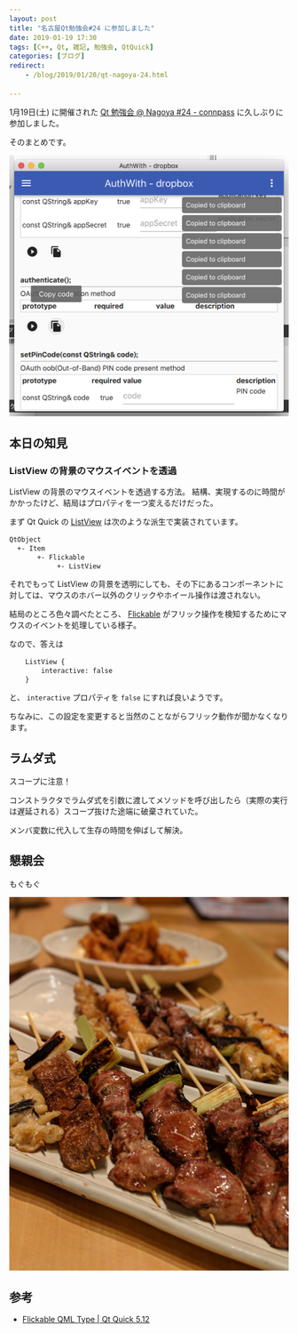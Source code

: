```yaml
---
layout: post
title: "名古屋Qt勉強会#24 に参加しました"
date: 2019-01-19 17:30
tags: [C++, Qt, 雑記, 勉強会, QtQuick]
categories: [ブログ]
redirect:
    - /blog/2019/01/20/qt-nagoya-24.html

---
```


1月19日(土) に開催された [Qt 勉強会 @ Nagoya #24 - connpass](https://qt-users.connpass.com/event/113801/) に久しぶりに参加しました。

そのまとめです。

![成果](/images/20190119_qauthwith1.png)

## 本日の知見

### ListView の背景のマウスイベントを透過

ListView の背景のマウスイベントを透過する方法。
結構、実現するのに時間がかかったけど、結局はプロパティを一つ変えるだけだった。

まず Qt Quick の [ListView](http://doc.qt.io/qt-5/qml-qtquick-listview.html) は次のような派生で実装されています。

```
QtObject
  +- Item
       +- Flickable
            +- ListView
```

それでもって ListView の背景を透明にしても、その下にあるコンポーネントに対しては、マウスのホバー以外のクリックやホイール操作は渡されない。

結局のところ色々調べたところ、 [Flickable](http://doc.qt.io/qt-5/qml-qtquick-flickable.html) がフリック操作を検知するためにマウスのイベントを処理している様子。

なので、答えは

```
    ListView {
        interactive: false
    }
```

と、 `interactive` プロパティを `false` にすれば良いようです。

ちなみに、この設定を変更すると当然のことながらフリック動作が聞かなくなります。

## ラムダ式

スコープに注意！

コンストラクタでラムダ式を引数に渡してメソッドを呼び出したら（実際の実行は遅延される）スコープ抜けた途端に破棄されていた。

メンバ変数に代入して生存の時間を伸ばして解決。

## 懇親会

もぐもぐ

![もぐもぐ](/images/20190119_mogmog.jpg)

## 参考

* [Flickable QML Type | Qt Quick 5.12](http://doc.qt.io/qt-5/qml-qtquick-flickable.html#interactive-prop)

